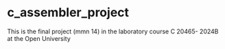 # c_assembler_project
This is the final project (mmn 14) in the laboratory course C 20465- 2024B at the Open University
